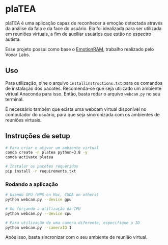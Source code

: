 # plaTEA 

plaTEA é uma aplicação capaz de reconhecer a emoção detectada através da análise da fala e da face do usuário. Ela foi idealizada para ser utilizada em reuniões virtuais, a fim de auxiliar usuários que estão no espectro autista.

Esse projeto possui como base o [EmotionRAM](https://gitcin.cin.ufpe.br/voxarlabs/emotionram_faces_demo), trabalho realizado pelo Voxar Labs.

## Uso

Para utilização, olhe o arquivo `installinstructions.txt` para os comandos de instalação dos pacotes. Recomenda-se que seja utilizado um ambiente virtual Anaconda para isso. Então, basta rodar o arquivo `webcam.py` no seu terminal.

É necessário também que exista uma webcam virtual disponível no computador do usuário, para que seja sincronizada com os ambientes de reuniões virtuais.

## Instruções de setup

```Bash
# Para criar e ativar um ambiente virtual
conda create -n platea python=3.8 -y
conda activate platea

# Instalar os pacotes requeridos
pip install -r requirements.txt
```

### Rodando a aplicação

```Bash
# Usando GPU (MPS on Mac, CUDA on others)
python webcam.py --device gpu

# Ou forçando a utilização da CPU
python webcam.py --device cpu

# Para utilização de uma camera diferente, especifique o ID
python webcam.py --cameraID 1
```

Após isso, basta sincronizar com o seu ambiente de reunião virtual.
